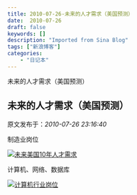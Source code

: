 ```yaml
---
title: 2010-07-26-未来的人才需求（美国预测）
date:  2010-07-26
draft: false
keywords: []
description: "Imported from Sina Blog"
tags: ["新浪博客"]
categories: 
    - "日记本"
---
```

未来的人才需求（美国预测）
## 未来的人才需求（美国预测）

 原文发布于：*2010-07-26 23:16:40*

制造业岗位

[![未来美国10年人才需求](https&#58;//lpqaaa.bay.livefilestore.com/y1m-aOX8N56v4U__DsfQnZBbjr4IaY6GNHAK4WIjMT-QyhYzwFBvbUy7iaLdEvPkXLWsoQGuUt0eFUKk7xEt99LowAMrq0mCnsXPuRYCsG5FP75APC8ylwfWybfzlIFFjZxsKjoKy2mCofNXWKtbvdEfQ/%E6%9C%AA%E6%9D%A5%E7%BE%8E%E5%9B%BD10%E5%B9%B4%E4%BA%BA%E6%89%8D%E9%9C%80%E6%B1%82_thumb[2].jpg?download&amp;psid=1)](https&#58;//lpqaaa.bay.livefilestore.com/y1m0DGisN3haiXfZxfTTldOIRTvqVR4WHz5wTHGL0WO-jeSlVXO8MBPeceGPVyvrk210YuzTkCVKJAzSDnlkDssyczXVVYmE4Kr6Rn2XqHUDXiTMFZoavlZ6NlXA0P1aX2L8Azk111ZQ5--TDcD5np4vA/%E6%9C%AA%E6%9D%A5%E7%BE%8E%E5%9B%BD10%E5%B9%B4%E4%BA%BA%E6%89%8D%E9%9C%80%E6%B1%82[4].jpg?download&amp;psid=1)

计算机、网络、数据库

[![计算机行业岗位](https&#58;//lpqaaa.bay.livefilestore.com/y1miDAGFT5CjZE6PIJExNClwxTpiYaTMP1crfJUzawCt9OqXeW6pfz-za-8GnjGAB2plXbEqmf7vHEj5JljppJf4nbxgDFqcYHvBDnyuBVsUIrAUXOsR5wPQe8ygNvWEsaEWGYdA69ELZPRjV4nrS274A/%E8%AE%A1%E7%AE%97%E6%9C%BA%E8%A1%8C%E4%B8%9A%E5%B2%97%E4%BD%8D_thumb[8].jpg?download&amp;psid=1)](https&#58;//lpqaaa.bay.livefilestore.com/y1mnuVQOGmf30EyJMs-a48nuw-8fxA_QdAKBnQvA_cVSzelt-nTj5Me2ZIKaORH-3waUCyy8kJk3Tz5oEdntkwYQ9TuRSnVTNGnAUEK3euEXq4Uxl5UFEbkuR1B5qGSkHbZRP_12CuFrlEbBBUm3CNZyw/%E8%AE%A1%E7%AE%97%E6%9C%BA%E8%A1%8C%E4%B8%9A%E5%B2%97%E4%BD%8D[10].jpg?download&amp;psid=1)


